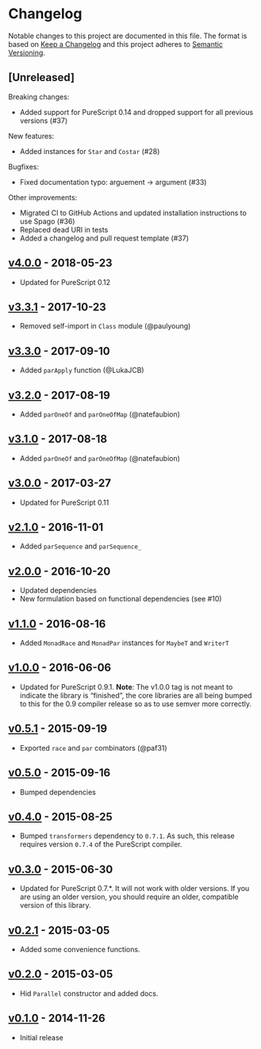 # Changelog

Notable changes to this project are documented in this file. The format is based on [Keep a Changelog](https://keepachangelog.com/en/1.0.0/) and this project adheres to [Semantic Versioning](https://semver.org/spec/v2.0.0.html).

## [Unreleased]

Breaking changes:
- Added support for PureScript 0.14 and dropped support for all previous versions (#37)

New features:
- Added instances for `Star` and `Costar` (#28)

Bugfixes:
- Fixed documentation typo: arguement -> argument (#33)

Other improvements:
- Migrated CI to GitHub Actions and updated installation instructions to use Spago (#36)
- Replaced dead URI in tests
- Added a changelog and pull request template (#37)

## [v4.0.0](https://github.com/purescript/purescript-parallel/releases/tag/v4.0.0) - 2018-05-23

- Updated for PureScript 0.12

## [v3.3.1](https://github.com/purescript/purescript-parallel/releases/tag/v3.3.1) - 2017-10-23

- Removed self-import in `Class` module (@paulyoung)

## [v3.3.0](https://github.com/purescript/purescript-parallel/releases/tag/v3.3.0) - 2017-09-10

- Added `parApply` function (@LukaJCB)

## [v3.2.0](https://github.com/purescript/purescript-parallel/releases/tag/v3.2.0) - 2017-08-19

- Added `parOneOf` and `parOneOfMap` (@natefaubion)

## [v3.1.0](https://github.com/purescript/purescript-parallel/releases/tag/v3.1.0) - 2017-08-18

- Added `parOneOf` and `parOneOfMap` (@natefaubion)

## [v3.0.0](https://github.com/purescript/purescript-parallel/releases/tag/v3.0.0) - 2017-03-27

- Updated for PureScript 0.11

## [v2.1.0](https://github.com/purescript/purescript-parallel/releases/tag/v2.1.0) - 2016-11-01

- Added `parSequence` and `parSequence_`

## [v2.0.0](https://github.com/purescript/purescript-parallel/releases/tag/v2.0.0) - 2016-10-20

- Updated dependencies
- New formulation based on functional dependencies (see #10)

## [v1.1.0](https://github.com/purescript/purescript-parallel/releases/tag/v1.1.0) - 2016-08-16

- Added `MonadRace` and `MonadPar` instances for `MaybeT` and `WriterT`

## [v1.0.0](https://github.com/purescript/purescript-parallel/releases/tag/v1.0.0) - 2016-06-06

- Updated for PureScript 0.9.1. **Note**: The v1.0.0 tag is not meant to indicate the library is “finished”, the core libraries are all being bumped to this for the 0.9 compiler release so as to use semver more correctly.

## [v0.5.1](https://github.com/purescript/purescript-parallel/releases/tag/v0.5.1) - 2015-09-19

- Exported `race` and `par` combinators (@paf31)

## [v0.5.0](https://github.com/purescript/purescript-parallel/releases/tag/v0.5.0) - 2015-09-16

- Bumped dependencies

## [v0.4.0](https://github.com/purescript/purescript-parallel/releases/tag/v0.4.0) - 2015-08-25

- Bumped `transformers` dependency to `0.7.1`. As such, this release requires version `0.7.4` of the PureScript compiler.

## [v0.3.0](https://github.com/purescript/purescript-parallel/releases/tag/v0.3.0) - 2015-06-30

- Updated for PureScript 0.7.\*. It will not work with older versions. If you are using an older version, you should require an older, compatible version of this library.

## [v0.2.1](https://github.com/purescript/purescript-parallel/releases/tag/v0.2.1) - 2015-03-05

- Added some convenience functions.

## [v0.2.0](https://github.com/purescript/purescript-parallel/releases/tag/v0.2.0) - 2015-03-05

- Hid `Parallel` constructor and added docs.

## [v0.1.0](https://github.com/purescript/purescript-parallel/releases/tag/v0.1.0) - 2014-11-26

- Initial release
